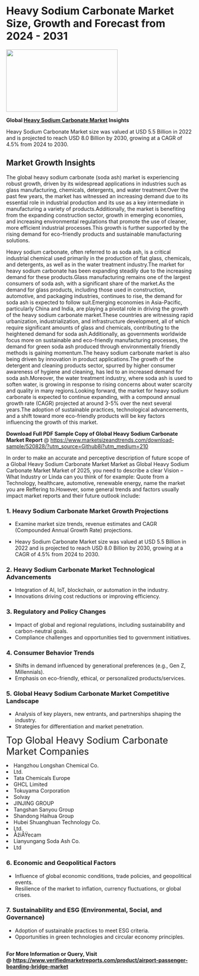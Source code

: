 <H1>Heavy Sodium Carbonate Market Size, Growth and Forecast from 2024 - 2031</H1><img class="aligncenter size-medium wp-image-584254" src="https://thirdeyenews.in/wp-content/uploads/2024/09/Global-Market-Research-300x168.jpeg" alt="" width="300" height="168" /><p><strong>Global&nbsp;<a href="https://www.marketsizeandtrends.com/download-sample/520828/?utm_source=Github8j?utm_medium=210">Heavy Sodium Carbonate Market</a> Insights</strong></p><p>Heavy Sodium Carbonate Market size was valued at USD 5.5 Billion in 2022 and is projected to reach USD 8.0 Billion by 2030, growing at a CAGR of 4.5% from 2024 to 2030.</p><p><h2>Market Growth Insights</h2> <p>The global heavy sodium carbonate (soda ash) market is experiencing robust growth, driven by its widespread applications in industries such as glass manufacturing, chemicals, detergents, and water treatment.Over the past few years, the market has witnessed an increasing demand due to its essential role in industrial production and its use as a key intermediate in manufacturing a variety of products.Additionally, the market is benefiting from the expanding construction sector, growth in emerging economies, and increasing environmental regulations that promote the use of cleaner, more efficient industrial processes.This growth is further supported by the rising demand for eco-friendly products and sustainable manufacturing solutions.</p> <p>Heavy sodium carbonate, often referred to as soda ash, is a critical industrial chemical used primarily in the production of flat glass, chemicals, and detergents, as well as in the water treatment industry.The market for heavy sodium carbonate has been expanding steadily due to the increasing demand for these products.Glass manufacturing remains one of the largest consumers of soda ash, with a significant share of the market.As the demand for glass products, including those used in construction, automotive, and packaging industries, continues to rise, the demand for soda ash is expected to follow suit.Emerging economies in Asia-Pacific, particularly China and India, are playing a pivotal role in driving the growth of the heavy sodium carbonate market.These countries are witnessing rapid urbanization, industrialization, and infrastructure development, all of which require significant amounts of glass and chemicals, contributing to the heightened demand for soda ash.Additionally, as governments worldwide focus more on sustainable and eco-friendly manufacturing processes, the demand for green soda ash produced through environmentally friendly methods is gaining momentum.The heavy sodium carbonate market is also being driven by innovation in product applications.The growth of the detergent and cleaning products sector, spurred by higher consumer awareness of hygiene and cleaning, has led to an increased demand for soda ash.Moreover, the water treatment industry, where soda ash is used to soften water, is growing in response to rising concerns about water scarcity and quality in many regions.Looking forward, the market for heavy sodium carbonate is expected to continue expanding, with a compound annual growth rate (CAGR) projected at around 3-5% over the next several years.The adoption of sustainable practices, technological advancements, and a shift toward more eco-friendly products will be key factors influencing the growth of this market.</p> <p><span class=""><strong>Download Full PDF Sample Copy of Global Heavy Sodium Carbonate Market Report</strong> @ <a href="https://www.marketsizeandtrends.com/download-sample/520828/?utm_source=Github8j?utm_medium=210" target="_blank">https://www.marketsizeandtrends.com/download-sample/520828/?utm_source=Github8j?utm_medium=210</a></span></p><p>In order to make an accurate and perceptive description of future scope of a Global&nbsp;Heavy Sodium Carbonate Market Market as Global&nbsp;Heavy Sodium Carbonate Market Market of 2025, you need to describe a clear Vision &ndash; What Industry or Linda can you think of for example: Quote from a Technology, healthcare, automotive, renewable energy, name the market you are Reffering to.However, some general trends and factors usually impact market reports and their future outlook include:</p><h3>1.&nbsp;<strong>Heavy Sodium Carbonate Market Growth Projections</strong></h3><ul><li>Examine market size trends, revenue estimates and CAGR (Compounded Annual Growth Rate) projections.</li><li><p>Heavy Sodium Carbonate Market size was valued at USD 5.5 Billion in 2022 and is projected to reach USD 8.0 Billion by 2030, growing at a CAGR of 4.5% from 2024 to 2030.</p></li></ul><h3>2.&nbsp;<strong>Heavy Sodium Carbonate Market Technological Advancements</strong></h3><ul><li>Integration of AI, IoT, blockchain, or automation in the industry.</li><li>Innovations driving cost reductions or improving efficiency.</li></ul><h3>3.&nbsp;<strong>Regulatory and Policy Changes</strong></h3><ul><li>Impact of global and regional regulations, including sustainability and carbon-neutral goals.</li><li>Compliance challenges and opportunities tied to government initiatives.</li></ul><h3>4.&nbsp;<strong>Consumer Behavior Trends</strong></h3><ul><li>Shifts in demand influenced by generational preferences (e.g., Gen Z, Millennials).</li><li>Emphasis on eco-friendly, ethical, or personalized products/services.</li></ul><h3>5.&nbsp;<strong>Global Heavy Sodium Carbonate Market Competitive Landscape</strong></h3><ul><li>Analysis of key players, new entrants, and partnerships shaping the industry.</li><li>Strategies for differentiation and market penetration.</li></ul><p data-pm-slice="1 1 []"><span style="color: inherit; font-family: inherit; font-size: 25px;">Top Global Heavy Sodium Carbonate Market Companies</span></p><div class="" data-test-id=""><p><li>Hangzhou Longshan Chemical Co.</li><li> Ltd.</li><li> Tata Chemicals Europe</li><li> GHCL Limited</li><li> Tokuyama Corporation</li><li> Solvay</li><li> JINJING GROUP</li><li> Tangshan Sanyou Group</li><li> Shandong Haihua Group</li><li> Hubei Shuanghuan Technology Co.</li><li> Ltd.</li><li> ÅžiÅŸecam</li><li> Lianyungang Soda Ash Co.</li><li> Ltd</li></p></div><h3>6.&nbsp;<strong>Economic and Geopolitical Factors</strong></h3><ul><li>Influence of global economic conditions, trade policies, and geopolitical events.</li><li>Resilience of the market to inflation, currency fluctuations, or global crises.</li></ul><h3>7.&nbsp;<strong>Sustainability and ESG (Environmental, Social, and Governance)</strong></h3><ul><li>Adoption of sustainable practices to meet ESG criteria.</li><li>Opportunities in green technologies and circular economy principles.</li></ul><h2><strong style="font-size: 14px;">For More Information or Query, Visit @&nbsp;</strong><a style="background-color: #ffffff; font-size: 14px;" href="https://www.marketsizeandtrends.com/report/heavy-sodium-carbonate-market/" target="_blank">https://www.verifiedmarketreports.com/product/airport-passenger-boarding-bridge-market</a></h2>